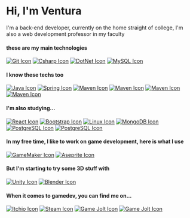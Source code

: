 <body>
    <div class="container">
        <h1>Hi, I'm Ventura</h1>
        <p>I'm a back-end developer, currently on the home straight of college, I'm also a web development professor in my faculty</p>
        <h4>these are my main technologies</h2>
        <div class="container-icons">
            <a href="https://en.wikipedia.org/wiki/Git" target="_blank"><img src="https://skillicons.dev/icons?i=git&theme-dark" alt="Git Icon"/></a>
            <a href="https://en.wikipedia.org/wiki/C_Sharp_(programming_language)" target="_blank"><img src="https://skillicons.dev/icons?i=cs&theme-dark" alt="Csharp Icon"/></a>
            <a href="https://en.wikipedia.org/wiki/.NET" target="_blank"><img src="https://skillicons.dev/icons?i=dotnet&theme-dark" alt="DotNet Icon"/></a>
            <a href="https://en.wikipedia.org/wiki/MySQL" target="_blank"><img src="https://skillicons.dev/icons?i=mysql&theme-dark" alt="MySQL Icon"/></a>
        </div>
        <h4>I know these techs too</h4>
        <div class="container-icons">
            <a href="https://en.wikipedia.org/wiki/Java_(programming_language)" target="_blank"><img src="https://skillicons.dev/icons?i=java&theme-dark" alt="Java Icon"></a>
            <a href="https://en.wikipedia.org/wiki/Spring_Framework" target="_blank"><img src="https://skillicons.dev/icons?i=spring&theme-dark" alt="Spring Icon"></a>
            <a href="https://en.wikipedia.org/wiki/Apache_Maven" target="_blank"><img src="https://skillicons.dev/icons?i=maven&theme-dark" alt="Maven Icon"></a>
            <a href="https://en.wikipedia.org/wiki/Apache_Maven" target="_blank"><img src="https://skillicons.dev/icons?i=html&theme-dark" alt="Maven Icon"></a>
            <a href="https://en.wikipedia.org/wiki/Apache_Maven" target="_blank"><img src="https://skillicons.dev/icons?i=css&theme-dark" alt="Maven Icon"></a>
            <a href="https://en.wikipedia.org/wiki/Apache_Maven" target="_blank"><img src="https://skillicons.dev/icons?i=js&theme-dark" alt="Maven Icon"></a>
        </div>
        <h4>I'm also studying...</h4>
        <div class="container-icons">
            <a href="https://en.wikipedia.org/wiki/React_(JavaScript_library)" target="_blank"><img src="https://skillicons.dev/icons?i=react&theme-dark" alt="React Icon"></a>
            <a href="https://en.wikipedia.org/wiki/Bootstrap_(front-end_framework)" target="_blank"><img src="https://skillicons.dev/icons?i=bootstrap&theme-dark" alt="Bootstrap Icon"></a>
            <a href="https://en.wikipedia.org/wiki/Linux" target="_blank"><img src="https://skillicons.dev/icons?i=linux&theme-dark" alt="Linux Icon"></a>
            <a href="https://en.wikipedia.org/wiki/MongoDB" target="_blank"><img src="https://skillicons.dev/icons?i=mongodb&theme-dark" alt="MongoDB Icon"></a>
            <a href="https://en.wikipedia.org/wiki/PostgreSQL" target="_blank"><img src="https://skillicons.dev/icons?i=postgres&theme-dark" alt="PostgreSQL Icon"></a>
            <a href="https://en.wikipedia.org/wiki/PostgreSQL" target="_blank"><img src="https://skillicons.dev/icons?i=docker&theme-dark" alt="PostgreSQL Icon"></a>
        </div>
        <h4>In my free time, I like to work on game development, here is what I use</h4>
        <div class="container-icons">
            <a href="https://en.wikipedia.org/wiki/GameMaker" target="_blank"><img src="https://img.shields.io/badge/Gamemaker-000000.svg?style=for-the-badge&logo=Gamemaker&logoColor=green" alt="GameMaker Icon"/></a>
            <a href="https://en.wikipedia.org/wiki/Aseprite" target="_blank"><img src="https://img.shields.io/badge/Aseprite-7D929E.svg?style=for-the-badge&logo=Aseprite&logoColor=black" alt="Aseprite Icon"/></a>
        </div>
        <h4>But I'm starting to try some 3D stuff with</h4>
        <div class="container-icons">
            <a href="https://en.wikipedia.org/wiki/Unity_(game_engine)" target="_blank"><img src="https://img.shields.io/badge/Unity-100000?style=for-the-badge&logo=unity&logoColor=white" alt="Unity Icon"/></a>
            <a href="https://en.wikipedia.org/wiki/Blender_(software)" target="_blank"><img src="https://img.shields.io/badge/blender-%23F5792A.svg?style=for-the-badge&logo=blender&logoColor=brown" alt="Blender Icon"/></a>
        </div>
        <h4>When it comes to gamedev, you can find me on...</h4>
        <div class="container-icons">
            <a href="https://afcventura.itch.io/" target="_blank"><img src="https://img.shields.io/badge/Itch.io-FA5C5C?style=for-the-badge&logo=itchdotio&logoColor=white" alt="Itchio Icon"></a>
            <a href="https://steamcommunity.com/profiles/76561198795887050/" target="_blank"><img src="https://img.shields.io/badge/Steam-000000?style=for-the-badge&logo=steam&logoColor=white" alt="Steam Icon"></a>
            <a href="https://gamejolt.com/@AFCVentura" target="_blank"><img src="https://img.shields.io/badge/Game%20Jolt-CCFF00?style=for-the-badge&logo=Game%20Jolt&logoColor=white" alt="Game Jolt Icon"></a>
            <a href="https://www.flickr.com/photos/199373549@N05/" target="_blank"><img src="https://img.shields.io/badge/Flickr-0063DC.svg?style=for-the-badge&logo=Flickr&logoColor=white" alt="Game Jolt Icon"></a>
        </div>
    </div>
</body>

